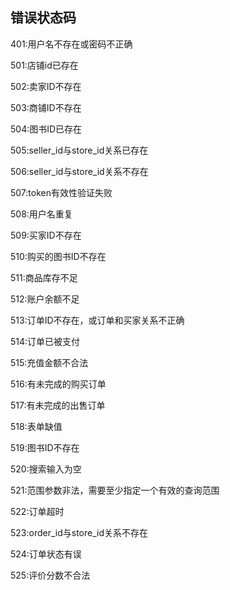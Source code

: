 ## 错误状态码

401:用户名不存在或密码不正确

501:店铺id已存在

502:卖家ID不存在

503:商铺ID不存在

504:图书ID已存在

505:seller_id与store_id关系已存在

506:seller_id与store_id关系不存在

507:token有效性验证失败

508:用户名重复

509:买家ID不存在

510:购买的图书ID不存在

511:商品库存不足

512:账户余额不足

513:订单ID不存在，或订单和买家关系不正确

514:订单已被支付

515:充值金额不合法

516:有未完成的购买订单

517:有未完成的出售订单

518:表单缺值

519:图书ID不存在

520:搜索输入为空

521:范围参数非法，需要至少指定一个有效的查询范围

522:订单超时

523:order_id与store_id关系不存在

524:订单状态有误

525:评价分数不合法